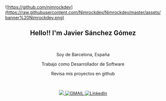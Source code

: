 
![https://github.com/nimrockdev](https://raw.githubusercontent.com/Nimrockdev/Nimrockdev/master/assets/banner%20Nimrockdev.png)  

<h2 align="center"> Hello!! I'm Javier Sánchez Gómez </h2>

</br>

<p align="center"> Soy de Barcelona, España </p>
<p align="center"> Trabajo como Desarrollador de Software </p>
<p align="center"> Revisa mis proyectos en github</p>





</br>

<p align="center">
  <a target="_blank" href="https://github.com/Nimrockdev/stats">
   <img src="https://img.shields.io/badge/-stats-blue?style=for-the-badge&logo=starship">
  </a>
  <a target="_blank" href="mailto:jasago2010@gmail.com">
   <img src="https://img.shields.io/badge/-jasago2010%40gmail.com-blue?style=for-the-badge&logo=gmail" alt="GMAIL">
  </a>
  <a target="_blank" href="https://www.linkedin.com/in/javier-s%C3%A1nchez-g%C3%B3mez-84418ba1/">
    <img src="https://img.shields.io/badge/LinkedIn-%230077B5.svg?&style=for-the-badge&logo=linkedin&logoColor=white" alt="LinkedIn">
  </a>
</p>
